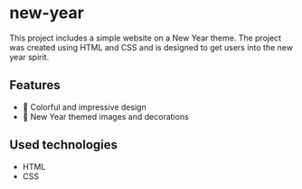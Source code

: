 # new-year

This project includes a simple website on a New Year theme. The project was created using HTML and CSS and is designed to get users into the new year spirit.

## Features

- 🎉 Colorful and impressive design
- 🎄 New Year themed images and decorations

## Used technologies

- HTML
- CSS
